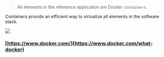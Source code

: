> All elements in the reference application are Docker `containers`. 

Containers provide an efficient way to virtualize all elements in the software stack.

![](https://user-images.githubusercontent.com/21327244/27602195-89b66002-5b37-11e7-9673-bb01405fac73.png)

### [https://www.docker.com/](https://www.docker.com/what-docker)
